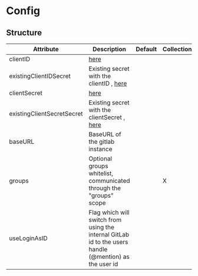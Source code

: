 # Config 
 

## Structure 
 

| Attribute                  | Description                                                                                             | Default | Collection  |
| -------------------------- | ------------------------------------------------------------------------------------------------------- | ------- | ----------  |
| clientID                   | [here](secret/Secret.md)                                                                                |         |             |
| existingClientIDSecret     | Existing secret with the clientID , [here](secret/Existing.md)                                          |         |             |
| clientSecret               | [here](secret/Secret.md)                                                                                |         |             |
| existingClientSecretSecret | Existing secret with the clientSecret , [here](secret/Existing.md)                                      |         |             |
| baseURL                    | BaseURL of the gitlab instance                                                                          |         |             |
| groups                     | Optional groups whitelist, communicated through the "groups" scope                                      |         | X           |
| useLoginAsID               | Flag which will switch from using the internal GitLab id to the users handle (@mention) as the user id  |         |             |